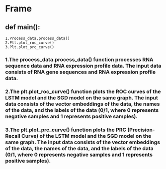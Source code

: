 # Frame
## def main():
    1.Process_data.process_data()
    2.Plt.plot_roc_curve()
    3.Plt.plot_prc_curve()
### 1.The process_data.process_data() function processes RNA sequence data and RNA expression profile data. The input data consists of RNA gene sequences and RNA expression profile data.
### 2.The plt.plot_roc_curve() function plots the ROC curves of the LSTM model and the SGD model on the same graph. The input data consists of the vector embeddings of the data, the names of the data, and the labels of the data (0/1, where 0 represents negative samples and 1 represents positive samples).
### 3.The plt.plot_prc_curve() function plots the PRC (Precision-Recall Curve) of the LSTM model and the SGD model on the same graph. The input data consists of the vector embeddings of the data, the names of the data, and the labels of the data (0/1, where 0 represents negative samples and 1 represents positive samples).


 
